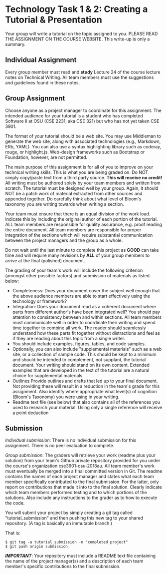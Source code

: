 # Technology Task 1 & 2: Creating a Tutorial & Presentation

Your group will write a tutorial on the topic assigned to you.
PLEASE READ THE ASSIGNMENT ON THE COURSE WEBSITE. This write-up is only a summary.

## Individual Assignment

Every group member must read and **study** Lecture 24 of the course lecture notes on Technical Writing. All team members must use the suggestions and guidelines found in these notes.

## Group Assignment

Choose anyone as a project manager to coordinate for this assignment. The intended audience for your tutorial is a student who has completed Software II at OSU (CSE 2231, aka CSE 321) but who has not yet taken CSE 3901.

The format of your tutorial should be a web site. You may use Middleman to generate the web site, along with associated technologies (e.g., Markdown, ERb, YAML). You can also use a syntax highlighting library such as coderay, rouge, or highlight.js. Web-design frameworks such as Bootstrap or Foundation, however, are not permitted.

The main purpose of this assignment is for all of you to improve on your technical writing skills. This is what you are being graded on. Do NOT simply copy/paste text from a third party source. **This will receive no credit!** All writing must be authored solely by your team members and written from scratch. The tutorial must be designed well by your group. Again, it should NOT be a patch work of material extracted from other sources and appended together. Do carefully think about what level of Bloom's taxonomy you are writing towards when writing a section.

Your team must ensure that there is an equal division of the work load. Indicate this by including the original author of each portion of the tutorial. ALL team members are responsible for quality assurance, e.g. proof reading the entire document. All team members are responsible for proper integration of the sections which will require substantial communication between the project managers and the group as a whole.

Do not wait until the last minute to complete this project as **GOOD** can take time and will require many revisions by **ALL** of your group members to arrive at the final (polished) document.

The grading of your team's work will include the following criterion (amongst other possible factors) and submission of materials as listed below:

* Completeness: Does your document cover the subject well enough that the above audience members are able to start effectively using the technology or framework?
* Integration: Does your document read as a coherent document where parts from different author's have been integrated well? You should pay attention to consistency between and within sections. All team members must communicate well in order to coordinate their writing and spend time together to combine all work. The reader should seamlessly understand how these parts fit together without distractions and feel as if they are reading about this topic from a single writer.
* You should include examples, figures, tables, and code samples.
* Optionally, you can also include "supplemental materials" such as a web site, or a collection of sample code. This should be kept to a minimum and should be intended to complement, not supplant, the tutorial document. Your writing should stand on its own content. Extended examples that are developed in the text of the tutorial are a natural choice for supplemental materials.
* Outlines Provide outlines and drafts that led up to your final document. Not providing these will result in a reduction in the team's grade for this assignment. Also identify where appropriate what level(s) of cognition (Bloom's Taxonomy) you were using in your writing.
* Readme text file (see below) that also contains all of the references you used to research your material. Using only a single reference will receive a point deduction

## Submission
<p><em>Individual submission</em>: There is no individual submission for this assignment. There is no peer evaluation to complete.</p>

<p><em>Group submission</em>: The graders will retrieve your work (readme plus your solution) from your team's Github private repository provided for you under the course's organization cse3901-osu-2018au. All team member's work must eventually be merged into a final committed version in Git. The readme contains the names of each project manager and states what each team member specifically contributed to the final submission. For the latter, only report on contributions that made it into to the final solution. Clearly indicate which team members performed testing and to which portions of the solutions. Also include any instructions to the grader as to how to execute the code.</p>

You will submit your project by simply creating a git tag called "tutorial_submission" and then pushing this new tag to your shared repository. (A tag is basically an immutable branch.)

That is:

<pre><code>$ git tag -a tutorial_submission -m "completed project"
$ git push origin submission</code></pre>

<p><strong><em>IMPORTANT</em></strong>: Your repository must include a README text file containing the name of the project manager(s) and a description of each team member's specific contributions to the final submission.</p>
